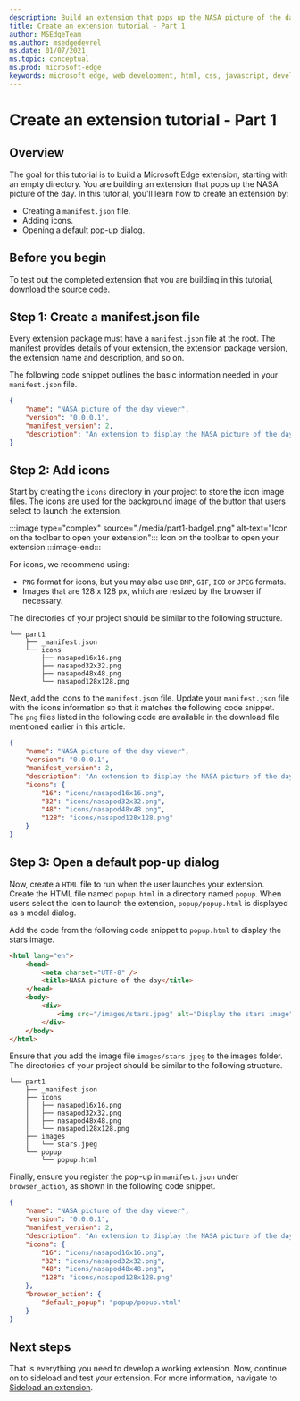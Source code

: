 ```yaml
---
description: Build an extension that pops up the NASA picture of the day
title: Create an extension tutorial - Part 1
author: MSEdgeTeam
ms.author: msedgedevrel
ms.date: 01/07/2021
ms.topic: conceptual
ms.prod: microsoft-edge
keywords: microsoft edge, web development, html, css, javascript, developer, extensions
---
```

# Create an extension tutorial - Part 1


<!-- ====================================================================== -->
## Overview

The goal for this tutorial is to build a Microsoft Edge extension, starting with an empty directory.  You are building an extension that pops up the NASA picture of the day.  In this tutorial, you'll learn how to create an extension by:

*   Creating a `manifest.json` file.
*   Adding icons.
*   Opening a default pop-up dialog.


<!-- ====================================================================== -->
## Before you begin

To test out the completed extension that you are building in this tutorial, download the [source code][ArchiveExtensionGettingStartedPart1].


<!-- ====================================================================== -->
## Step 1: Create a manifest.json file

Every extension package must have a `manifest.json` file at the root.  The manifest provides details of your extension, the extension package version, the extension name and description, and so on.

The following code snippet outlines the basic information needed in your `manifest.json` file.

```json
{
    "name": "NASA picture of the day viewer",
    "version": "0.0.0.1",
    "manifest_version": 2,
    "description": "An extension to display the NASA picture of the day."
}
```


<!-- ====================================================================== -->
## Step 2: Add icons

Start by creating the `icons` directory in your project to store the icon image files.  The icons are used for the background image of the button that users select to launch the extension.

:::image type="complex" source="./media/part1-badge1.png" alt-text="Icon on the toolbar to open your extension":::
   Icon on the toolbar to open your extension
:::image-end:::

For icons, we recommend using:
*   `PNG` format for icons, but you may also use `BMP`, `GIF`, `ICO` or `JPEG` formats.
*   Images that are 128 x 128 px, which are resized by the browser if necessary.

The directories of your project should be similar to the following structure.

```shell
└── part1
    ├── _manifest.json
    └── icons
        ├── nasapod16x16.png
        ├── nasapod32x32.png
        ├── nasapod48x48.png
        └── nasapod128x128.png
```

Next, add the icons to the `manifest.json` file. Update your `manifest.json` file with the icons information so that it matches the following code snippet. The `png` files listed in the following code are available in the download file mentioned earlier in this article.

```json
{
    "name": "NASA picture of the day viewer",
    "version": "0.0.0.1",
    "manifest_version": 2,
    "description": "An extension to display the NASA picture of the day.",
    "icons": {
        "16": "icons/nasapod16x16.png",
        "32": "icons/nasapod32x32.png",
        "48": "icons/nasapod48x48.png",
        "128": "icons/nasapod128x128.png"
    }
}
```


<!-- ====================================================================== -->
## Step 3: Open a default pop-up dialog

Now, create a `HTML` file to run when the user launches your extension.  Create the HTML file named `popup.html` in a directory named `popup`.  When users select the icon to launch the extension, `popup/popup.html` is displayed as a modal dialog.

Add the code from the following code snippet to `popup.html` to display the stars image.

```html
<html lang="en">
    <head>
        <meta charset="UTF-8" />
        <title>NASA picture of the day</title>
    </head>
    <body>
        <div>
            <img src="/images/stars.jpeg" alt="Display the stars image" />
        </div>
    </body>
</html>
```

Ensure that you add the image file `images/stars.jpeg` to the images folder.  The directories of your project should be similar to the following structure.

```shell
└── part1
    ├── _manifest.json
    ├── icons
    │   ├── nasapod16x16.png
    │   ├── nasapod32x32.png
    │   ├── nasapod48x48.png
    │   └── nasapod128x128.png
    ├── images
    │   └── stars.jpeg
    └── popup
        └── popup.html
```

Finally, ensure you register the pop-up in `manifest.json` under `browser_action`, as shown in the following code snippet.

```json
{
    "name": "NASA picture of the day viewer",
    "version": "0.0.0.1",
    "manifest_version": 2,
    "description": "An extension to display the NASA picture of the day.",
    "icons": {
        "16": "icons/nasapod16x16.png",
        "32": "icons/nasapod32x32.png",
        "48": "icons/nasapod48x48.png",
        "128": "icons/nasapod128x128.png"
    },
    "browser_action": {
        "default_popup": "popup/popup.html"
    }
}
```


<!-- ====================================================================== -->
## Next steps
That is everything you need to develop a working extension.  Now, continue on to sideload and test your extension. For more information, navigate to [Sideload an extension][TestExtensionSideload].

<!-- image links -->

<!--[ImagePart1Heirarchy]: ./media/part1-heirarchy.png "Directory Structure"  -->
<!--[ImagePart1Badge1]: ./media/part1-badge1.png "Toolbar Badge Icon"  -->
<!--[ImagePart1Heirarchy1]: ./media/part1-heirarchy1.png "Directory Structure for Extension"  -->
<!--[ImagePart1Threedots]: ./media/part1-threedots.png "Choose Extensions"  -->
<!--[ImagePart1DevelopermodeToggle]: ./media/part1-developermode-toggle.png "Enable Developer Mode"  -->
<!--[ImagePart1InstalledExtension]: ./media/part1-installed-extension.png "Installed Extensions"  -->

<!-- links -->

[ArchiveExtensionGettingStartedPart1]: https://github.com/MicrosoftEdge/MicrosoftEdge-Extensions-Demos/tree/master/extension-getting-started-part1/part1 "Completed extension package source | Microsoft Docs"

[TestExtensionSideload]: ./extension-sideloading.md "Test your extension (Sideloading) | Microsoft Docs"
